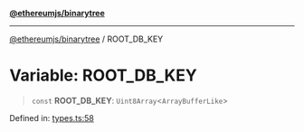 [**@ethereumjs/binarytree**](../README.md)

***

[@ethereumjs/binarytree](../README.md) / ROOT\_DB\_KEY

# Variable: ROOT\_DB\_KEY

> `const` **ROOT\_DB\_KEY**: `Uint8Array`\<`ArrayBufferLike`\>

Defined in: [types.ts:58](https://github.com/ethereumjs/ethereumjs-monorepo/blob/master/packages/binarytree/src/types.ts#L58)
